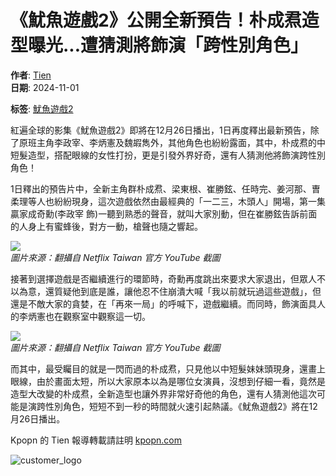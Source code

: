 # 《魷魚遊戲2》公開全新預告！朴成焄造型曝光...遭猜測將飾演「跨性別角色」

**作者**: [Tien](https://kpopn.com/author/tien)  
**日期**: 2024-11-01  

**标签**: [魷魚遊戲2](https://kpopn.com/tag/%e9%ad%b7%e9%ad%9a%e9%81%8a%e6%88%b22)  

紅遍全球的影集《魷魚遊戲2》即將在12月26日播出，1日再度釋出最新預告，除了原班主角李政宰、李炳憲及魏嘏雋外，其他角色也紛紛露面，其中，朴成焄的中短髮造型，搭配眼線的女性打扮，更是引發外界好奇，還有人猜測他將飾演跨性別角色！

1日釋出的預告片中，全新主角群朴成焄、梁東根、崔勝鉉、任時完、姜河那、曺柔理等人也紛紛現身，這次遊戲依然由最經典的「一二三，木頭人」開場，第一集贏家成奇勳(李政宰 飾)一聽到熟悉的聲音，就叫大家別動，但在崔勝鉉告訴前面的人身上有蜜蜂後，對方一動，槍聲也隨之響起。

![](/upload/2bf97d6c5e131b1e2a8f.png)  
*圖片來源：翻攝自 Netflix Taiwan 官方 YouTube 截圖*

接著到選擇遊戲是否繼續進行的環節時，奇勳再度跳出來要求大家退出，但眾人不以為意，還質疑他到底是誰，讓他忍不住崩潰大喊「我以前就玩過這些遊戲」，但還是不敵大家的貪婪，在「再來一局」的呼喊下，遊戲繼續。而同時，飾演面具人的李炳憲也在觀察室中觀察這一切。

![](/upload/d98e13094d7cba041047.png)  
*圖片來源：翻攝自 Netflix Taiwan 官方 YouTube 截圖*

而其中，最受矚目的就是一閃而過的朴成焄，只見他以中短髮妹妹頭現身，還畫上眼線，由於畫面太短，所以大家原本以為是哪位女演員，沒想到仔細一看，竟然是造型大改變的朴成焄，全新造型也讓外界非常好奇他的角色，還有人猜測他這次可能是演跨性別角色，短短不到一秒的時間就火速引起熱議。《魷魚遊戲2》將在12月26日播出。

Kpopn 的 Tien 報導轉載請註明 [kpopn.com](https://kpopn.com)  

![customer_logo](https://www.likr.tw/pushImage/kpopn/image/20230320000001_chrome_100x100_1731383389.png)